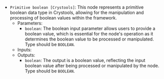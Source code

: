 - `Primitive boolean [Crystools]`: This node represents a primitive boolean data type in Crystools, allowing for the manipulation and processing of boolean values within the framework.
    - Parameters:
        - `boolean`: The boolean input parameter allows users to provide a boolean value, which is essential for the node's operation as it determines the boolean value to be processed or manipulated. Type should be `BOOLEAN`.
    - Inputs:
    - Outputs:
        - `boolean`: The output is a boolean value, reflecting the input boolean value after being processed or manipulated by the node. Type should be `BOOLEAN`.
